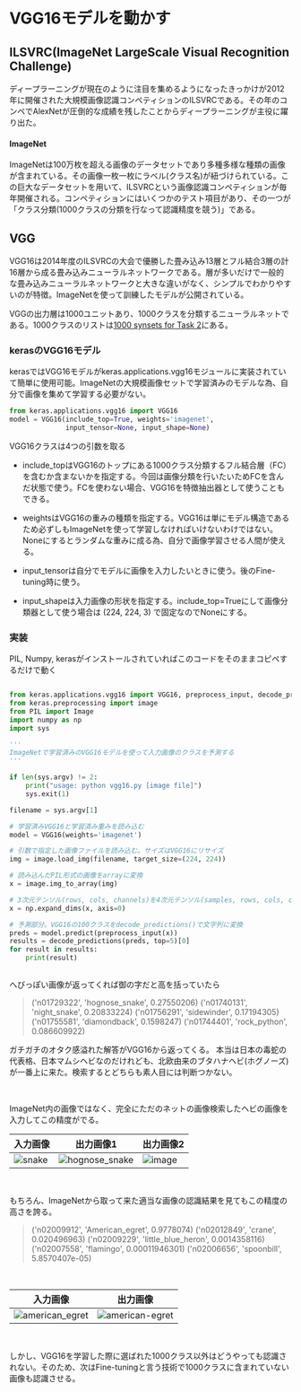 # VGG16モデルを動かす

## ILSVRC(ImageNet LargeScale Visual Recognition Challenge)
ディープラーニングが現在のように注目を集めるようになったきっかけが2012年に開催された大規模画像認識コンペティションのILSVRCである。その年のコンペでAlexNetが圧倒的な成績を残したことからディープラーニングが主役に躍り出た。

#### ImageNet
ImageNetは100万枚を超える画像のデータセットであり多種多様な種類の画像が含まれている。その画像一枚一枚にラベル(クラス名)が紐づけられている。この巨大なデータセットを用いて、ILSVRCという画像認識コンペティションが毎年開催される。コンペティションにはいくつかのテスト項目があり、その一つが「クラス分類(1000クラスの分類を行なって認識精度を競う)」である。

## VGG
VGG16は2014年度のILSVRCの大会で優勝した畳み込み13層とフル結合3層の計16層から成る畳み込みニューラルネットワークである。層が多いだけで一般的な畳み込みニューラルネットワークと大きな違いがなく、シンプルでわかりやすいのが特徴。ImageNetを使って訓練したモデルが公開されている。

VGGの出力層は1000ユニットあり、1000クラスを分類するニューラルネットである。1000クラスのリストは[1000 synsets for Task 2](http://image-net.org/challenges/LSVRC/2014/browse-synsets)にある。

### kerasのVGG16モデル
kerasではVGG16モデルがkeras.applications.vgg16モジュールに実装されていて簡単に使用可能。ImageNetの大規模画像セットで学習済みのモデルな為、自分で画像を集めて学習する必要がない。

```python
from keras.applications.vgg16 import VGG16
model = VGG16(include_top=True, weights='imagenet',
              input_tensor=None, input_shape=None)
```

VGG16クラスは4つの引数を取る

- include_topはVGG16のトップにある1000クラス分類するフル結合層（FC）を含むか含まないかを指定する。今回は画像分類を行いたいためFCを含んだ状態で使う。FCを使わない場合、VGG16を特徴抽出器として使うこともできる。

- weightsはVGG16の重みの種類を指定する。VGG16は単にモデル構造であるため必ずしもImageNetを使って学習しなければいけないわけではない。Noneにするとランダムな重みに成る為、自分で画像学習させる人間が使える。

- input_tensorは自分でモデルに画像を入力したいときに使う。後のFine-tuning時に使う。

- input_shapeは入力画像の形状を指定する。include_top=Trueにして画像分類器として使う場合は (224, 224, 3) で固定なのでNoneにする。


### 実装

PIL, Numpy, kerasがインストールされていればこのコードをそのままコピペするだけで動く

```python

from keras.applications.vgg16 import VGG16, preprocess_input, decode_predictions
from keras.preprocessing import image
from PIL import Image
import numpy as np
import sys

'''
ImageNetで学習済みのVGG16モデルを使って入力画像のクラスを予測する
'''

if len(sys.argv) != 2:
    print("usage: python vgg16.py [image file]")
    sys.exit(1)

filename = sys.argv[1]

# 学習済みVGG16と学習済み重みを読み込む
model = VGG16(weights='imagenet')

# 引数で指定した画像ファイルを読み込む。サイズはVGG16にリサイズ
img = image.load_img(filename, target_size=(224, 224))

# 読み込んだPIL形式の画像をarrayに変換
x = image.img_to_array(img)

# 3次元テンソル(rows, cols, channels)を4次元テンソル(samples, rows, cols, channels)に変換
x = np.expand_dims(x, axis=0)

# 予測部分。VGG16の100クラスをdecode_predictions()で文字列に変換
preds = model.predict(preprocess_input(x))
results = decode_predictions(preds, top=5)[0]
for result in results:
    print(result)
    
```


へびっぽい画像が返ってくれば御の字だと高を括っていたら


> ('n01729322', 'hognose_snake', 0.27550206)
('n01740131', 'night_snake', 0.20833224)
('n01756291', 'sidewinder', 0.17194305)
('n01755581', 'diamondback', 0.1598247)
('n01744401', 'rock_python', 0.086609922)


ガチガチのオタク感溢れた解答がVGG16から返ってくる。
本当は日本の毒蛇の代表格、日本マムシヘビなのだけれども、北欧由来のブタハナヘビ(ホグノーズ)が一番上に来た。検索するとどちらも素人目には判断つかない。

<br>

ImageNet内の画像ではなく、完全にただのネットの画像検索したヘビの画像を入力してこの精度がでる。

|入力画像|出力画像1|出力画像2|
|---|---|---|
|![snake](https://user-images.githubusercontent.com/28590220/28920066-34a888a8-788b-11e7-9ebe-d7cb7f5a328d.jpg)|![hognose_snake](https://user-images.githubusercontent.com/28590220/28920067-34aa9206-788b-11e7-9e0e-c3ed3085296c.jpg)|![image](https://user-images.githubusercontent.com/28590220/28920175-a9ea2fc2-788b-11e7-88ec-31c644c4eba0.png)|

<br>

もちろん、ImageNetから取って来た適当な画像の認識結果を見てもこの精度の高さを誇る。


>('n02009912', 'American_egret', 0.9778074)
('n02012849', 'crane', 0.020496963)
('n02009229', 'little_blue_heron', 0.0014358116)
('n02007558', 'flamingo', 0.00011946301)
('n02006656', 'spoonbill', 5.8570407e-05)

<br>

|入力画像|出力画像|
|---|---|
|![american_egret](https://user-images.githubusercontent.com/28590220/28920347-570f5894-788c-11e7-8392-6f52b3cc4ece.gif)|![american-egret](https://user-images.githubusercontent.com/28590220/28920348-571fd5a2-788c-11e7-88f7-9ab80ee6509d.jpg)|

<br>

しかし、VGG16を学習した際に選ばれた1000クラス以外はどうやっても認識されない。そのため、次はFine-tuningと言う技術で1000クラスに含まれていない画像も認識させる。



